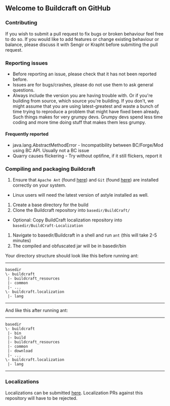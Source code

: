 ## Welcome to Buildcraft on GitHub

### Contributing
If you wish to submit a pull request to fix bugs or broken behaviour feel free to do so. If you would like to add 
features or change existing behaviour or balance, please discuss it with Sengir or Krapht before submiting the pull request.

### Reporting issues
* Before reporting an issue, please check that it has not been reported before.
* Issues are for bugs/crashes, please do not use them to ask general questions.
* Always include the version you are having trouble with. Or if you're building from source, which source you're building.
If you don't, we might assume that you are using latest-greatest and waste a bunch of time trying to reproduce 
a problem that might have fixed been already. Such things makes for very grumpy devs. Grumpy devs spend 
less time coding and more time doing stuff that makes them less grumpy.

#### Frequently reported
* java.lang.AbstractMethodError - Incompatibility between BC/Forge/Mod using BC API. Usually not a BC issue
* Quarry causes flickering - Try without optifine, if it still flickers, report it

### Compiling and packaging Buildcraft
1. Ensure that `Apache Ant` (found [here](http://ant.apache.org/)) and `Git` (found [here](http://git-scm.com/)) are installed correctly on your system.
 * Linux users will need the latest version of astyle installed as well.
1. Create a base directory for the build
1. Clone the Buildcraft repository into `basedir/BuildCraft/`
 * Optional: Copy BuildCraft localization repository into `basedir/BuildCraft-Localization`
1. Navigate to basedir/Buildcraft in a shell and run `ant` (this will take 2-5 minutes)
1. The compiled and obfuscated jar will be in basedir/bin

Your directory structure should look like this before running ant:
***

    basedir
    \- buildcraft
     |- buildcraft_resources
     |- common
     |- ...
    \- buildcraft.localization
     |- lang

***

And like this after running ant:
***

    basedir
    \- buildcraft
     |- bin
     |- build
     |- buildcraft_resources
     |- common
     |- download
     |- ...
    \- buildcraft.localization
     |- lang

***

### Localizations

Localizations can be submitted [here](https://github.com/BuildCraft/BuildCraft-Localization). Localization PRs against
this repository will have to be rejected.

